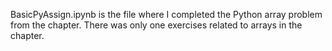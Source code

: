 BasicPyAssign.ipynb is the file where I completed the Python array problem from the chapter. There was only one exercises related to arrays in the chapter. 
